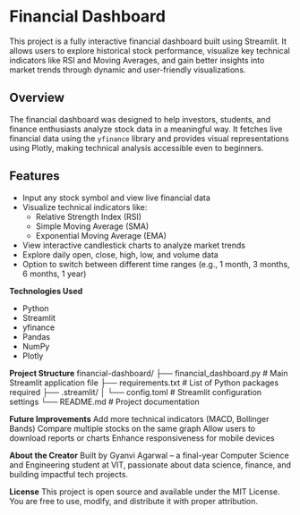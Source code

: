# Financial Dashboard
This project is a fully interactive financial dashboard built using Streamlit. It allows users to explore historical stock performance, visualize key technical indicators like RSI and Moving Averages, and gain better insights into market trends through dynamic and user-friendly visualizations.

## Overview
The financial dashboard was designed to help investors, students, and finance enthusiasts analyze stock data in a meaningful way. It fetches live financial data using the `yfinance` library and provides visual representations using Plotly, making technical analysis accessible even to beginners.

## Features
- Input any stock symbol and view live financial data
- Visualize technical indicators like:
  - Relative Strength Index (RSI)
  - Simple Moving Average (SMA)
  - Exponential Moving Average (EMA)
- View interactive candlestick charts to analyze market trends
- Explore daily open, close, high, low, and volume data
- Option to switch between different time ranges (e.g., 1 month, 3 months, 6 months, 1 year)

**Technologies Used**
- Python
- Streamlit
- yfinance
- Pandas
- NumPy
- Plotly

**Project Structure**
financial-dashboard/
├── financial_dashboard.py     # Main Streamlit application file
├── requirements.txt           # List of Python packages required
├── .streamlit/
│   └── config.toml            # Streamlit configuration settings
└── README.md                  # Project documentation

**Future Improvements**
Add more technical indicators (MACD, Bollinger Bands)
Compare multiple stocks on the same graph
Allow users to download reports or charts
Enhance responsiveness for mobile devices

**About the Creator**
Built by Gyanvi Agarwal – a final-year Computer Science and Engineering student at VIT, passionate about data science, finance, and building impactful tech projects.

**License**
This project is open source and available under the MIT License. You are free to use, modify, and distribute it with proper attribution.

